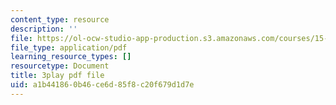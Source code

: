 ```yaml
---
content_type: resource
description: ''
file: https://ol-ocw-studio-app-production.s3.amazonaws.com/courses/15-031j-energy-decisions-markets-and-policies-spring-2012/a1b441860b46ce6d85f8c20f679d1d7e_d-sBKShO90.pdf
file_type: application/pdf
learning_resource_types: []
resourcetype: Document
title: 3play pdf file
uid: a1b44186-0b46-ce6d-85f8-c20f679d1d7e
---
```

